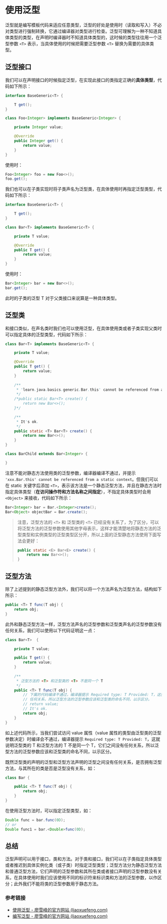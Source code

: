 # 使用泛型

泛型就是编写模板代码来适应任意类型，泛型的好处是使用时（读取和写入）不必对类型进行强制转换，它通过编译器对类型进行检查。泛型可理解为一种不知道具体类型的类型，在声明时编译器时不知道具体类型的，这时候的类型往往用一个泛型参数 `<T>` 表示，当具体使用的时候把需要泛型参数 `<T>` 替换为需要的具体类型。

## 泛型接口

我们可以在声明接口的时候指定泛型，在实现此接口的类指定正确的**具体类型**，代码如下所示：

```java
interface BaseGeneric<T> {

	T get();
}

class Foo<Integer> implements BaseGeneric<Integer> {

	private Integer value;

	@Override
	public Integer get() {
		return value;
	}
}
```

使用时：

```java
Foo<Integer> foo = new Foo<>();
foo.get();
```

我们也可以在子类实现时将子类声名为泛型类，在具体使用时再指定泛型类型，代码如下所示：

```java
interface BaseGeneric<T> {

	T get();
}

class Bar<T> implements BaseGeneric<T> {

	private T value;

	@Override
	public T get() {
		return value;
	}
}
```

使用时：

```java
Bar<Integer> bar = new Bar<>();
bar.get();
```

此时的子类的泛型 T 对于父类接口来说算是一种具体类型。

## 泛型类

和接口类似，在声名类时我们也可以使用泛型，在具体使用类或者子类实现父类时可以指定具体的泛型类型，代码如下所示：

```java
class Bar<T> implements BaseGeneric<T> {

	private T value;

	@Override
	public T get() {
		return value;
	}
    
	/**
	 * 'learn.java.basics.generic.Bar.this' cannot be referenced from a static context
	 */
	/*public static Bar<T> create() {
		return new Bar<>();
	}*/

	/**
	 * It's ok.
	 */
	public static <T> Bar<T> create() {
		return new Bar<>();
	}
}

class BarChild extends Bar<Integer> {

}
```

注意不能对静态方法使用类的泛型参数，编译器编译不通过，并提示 `'xxx.Bar.this' cannot be referenced from a static context`。但我们可以在 static 关键字后添加 `<T>`，表示该方法是一个静态泛型方法，并且在静态方法时指定具体类型（**在访问操作符和方法名称之间指定**），不指定具体类型时会用 `<Object>` 来接收，代码如下所示：

```java
Bar<Integer> bar = Bar.<Integer>create();
Bar<Object> objectBar = Bar.create();
```

> 注意，泛型方法的 `<T>` 和 泛型类的 `<T>`  已经没有关系了，为了区分，可以将泛型方法的泛型参数使用其他字母表示，这样才能清楚地将静态方法的泛型类型和实例类型的泛型类型区分开，所以上面的泛型静态方法使用下面写法会更好：
>
> ```java
> public static <E> Bar<E> create() {
>     return new Bar<>();
> }
> ```

## 泛型方法

除了上述提到的静态泛型方法外，我们可以将一个方法声名为泛型方法，结构如下所示：

```java
public <T> T func(T obj) {
    return obj;
}
```

此外和静态泛型方法一样，泛型方法声名的泛型参数和泛型类声名的泛型参数没有任何关系，我们可以使用以下代码证明这一点：

```java
class Bar<T>  {

	private T value;

	public T get() {
		return value;
	}
    
	/**
	 * 泛型方法的 <T> 和泛型类的 <T> 不是同一个 T
	 */
	public <T> T func(T obj) {
		// 下属的代码编译不通过，编译器提示 Required type: T Provided: T，这就说明泛型类的 T 和泛型方法的 T 不是同一个 T，它们之间没有
		// 任何关系，所以泛型方法的泛型参数应该和泛型类的命名不同，以示区分。
		// return value;
		// It's ok.
		return obj;
	}
}
```

如上述代码所示，当我们尝试访问 value 属性（value 属性的类型由泛型类的泛型参数决定）时编译会不通过，编译器提示 `Required type: T Provided: T`，这就说明泛型类的 T 和泛型方法的 T 不是同一个 T，它们之间没有任何关系，所以泛型方法的泛型参数应该和泛型类的命名不同，以示区分。

既然泛型类的声明的泛型和泛型方法声明的泛型之间没有任何关系，是否拥有泛型方法，与其所在的类是否是泛型没有关系，如：

```java
class Bar {

	public <T> T func(T obj) {
		return obj;
	}
}
```

在使用泛型方法时，可以指定泛型类型，如：

```java
Double func = bar.func(0D);
// or
Double func1 = bar.<Double>func(0D);
```

## 总结

泛型声明可以用于接口，类和方法。对于类和接口，我们可以在子类指定具体类型或者推迟到具体实例化类（或子类）时指定泛型类型；泛型方法分为静态泛型方法和普通泛型方法，它们声明的泛型参数和其所在类或者接口声明的泛型参数没有关系，在具体使用时我们应该使用不同的标识符来标识类和方法的泛型参数，以作区分；此外我们不能将类的泛型参数用于静态方法。

### 参考链接

- [使用泛型 - 廖雪峰的官方网站 (liaoxuefeng.com)](https://www.liaoxuefeng.com/wiki/1252599548343744/1265103567584000)
- [编写泛型 - 廖雪峰的官方网站 (liaoxuefeng.com)](https://www.liaoxuefeng.com/wiki/1252599548343744/1265105853480864)